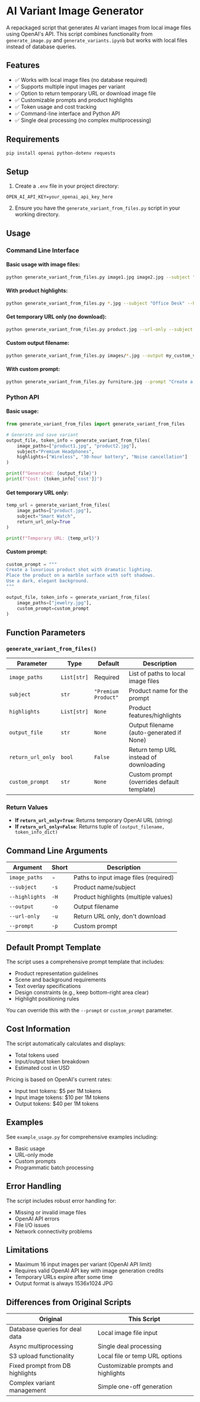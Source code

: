 # AI Variant Image Generator

A repackaged script that generates AI variant images from local image files using OpenAI's API. This script combines functionality from `generate_image.py` and `generate_variants.ipynb` but works with local files instead of database queries.

## Features

- ✅ Works with local image files (no database required)
- ✅ Supports multiple input images per variant
- ✅ Option to return temporary URL or download image file
- ✅ Customizable prompts and product highlights
- ✅ Token usage and cost tracking
- ✅ Command-line interface and Python API
- ✅ Single deal processing (no complex multiprocessing)

## Requirements

```bash
pip install openai python-dotenv requests
```

## Setup

1. Create a `.env` file in your project directory:
```
OPEN_AI_API_KEY=your_openai_api_key_here
```

2. Ensure you have the `generate_variant_from_files.py` script in your working directory.

## Usage

### Command Line Interface

#### Basic usage with image files:
```bash
python generate_variant_from_files.py image1.jpg image2.jpg --subject "Gaming Chair"
```

#### With product highlights:
```bash
python generate_variant_from_files.py *.jpg --subject "Office Desk" --highlights "Adjustable height" "Cable management" "USB charging ports"
```

#### Get temporary URL only (no download):
```bash
python generate_variant_from_files.py product.jpg --url-only --subject "Bluetooth Speaker"
```

#### Custom output filename:
```bash
python generate_variant_from_files.py images/*.jpg --output my_custom_variant.jpg --subject "Laptop Stand"
```

#### With custom prompt:
```bash
python generate_variant_from_files.py furniture.jpg --prompt "Create a minimalist lifestyle image with warm lighting"
```

### Python API

#### Basic usage:
```python
from generate_variant_from_files import generate_variant_from_files

# Generate and save variant
output_file, token_info = generate_variant_from_files(
    image_paths=["product1.jpg", "product2.jpg"],
    subject="Premium Headphones",
    highlights=["Wireless", "30-hour battery", "Noise cancellation"]
)

print(f"Generated: {output_file}")
print(f"Cost: {token_info['cost']}")
```

#### Get temporary URL only:
```python
temp_url = generate_variant_from_files(
    image_paths=["product.jpg"],
    subject="Smart Watch",
    return_url_only=True
)

print(f"Temporary URL: {temp_url}")
```

#### Custom prompt:
```python
custom_prompt = """
Create a luxurious product shot with dramatic lighting.
Place the product on a marble surface with soft shadows.
Use a dark, elegant background.
"""

output_file, token_info = generate_variant_from_files(
    image_paths=["jewelry.jpg"],
    custom_prompt=custom_prompt
)
```

## Function Parameters

### `generate_variant_from_files()`

| Parameter | Type | Default | Description |
|-----------|------|---------|-------------|
| `image_paths` | `List[str]` | Required | List of paths to local image files |
| `subject` | `str` | `"Premium Product"` | Product name for the prompt |
| `highlights` | `List[str]` | `None` | Product features/highlights |
| `output_file` | `str` | `None` | Output filename (auto-generated if None) |
| `return_url_only` | `bool` | `False` | Return temp URL instead of downloading |
| `custom_prompt` | `str` | `None` | Custom prompt (overrides default template) |

### Return Values

- **If `return_url_only=True`**: Returns temporary OpenAI URL (string)
- **If `return_url_only=False`**: Returns tuple of `(output_filename, token_info_dict)`

## Command Line Arguments

| Argument | Short | Description |
|----------|-------|-------------|
| `image_paths` | - | Paths to input image files (required) |
| `--subject` | `-s` | Product name/subject |
| `--highlights` | `-H` | Product highlights (multiple values) |
| `--output` | `-o` | Output filename |
| `--url-only` | `-u` | Return URL only, don't download |
| `--prompt` | `-p` | Custom prompt |

## Default Prompt Template

The script uses a comprehensive prompt template that includes:

- Product representation guidelines
- Scene and background requirements  
- Text overlay specifications
- Design constraints (e.g., keep bottom-right area clear)
- Highlight positioning rules

You can override this with the `--prompt` or `custom_prompt` parameter.

## Cost Information

The script automatically calculates and displays:
- Total tokens used
- Input/output token breakdown
- Estimated cost in USD

Pricing is based on OpenAI's current rates:
- Input text tokens: $5 per 1M tokens
- Input image tokens: $10 per 1M tokens  
- Output tokens: $40 per 1M tokens

## Examples

See `example_usage.py` for comprehensive examples including:
- Basic usage
- URL-only mode
- Custom prompts
- Programmatic batch processing

## Error Handling

The script includes robust error handling for:
- Missing or invalid image files
- OpenAI API errors
- File I/O issues
- Network connectivity problems

## Limitations

- Maximum 16 input images per variant (OpenAI API limit)
- Requires valid OpenAI API key with image generation credits
- Temporary URLs expire after some time
- Output format is always 1536x1024 JPG

## Differences from Original Scripts

| Original | This Script |
|----------|-------------|
| Database queries for deal data | Local image file input |
| Async multiprocessing | Single deal processing |
| S3 upload functionality | Local file or temp URL options |
| Fixed prompt from DB highlights | Customizable prompts and highlights |
| Complex variant management | Simple one-off generation | 